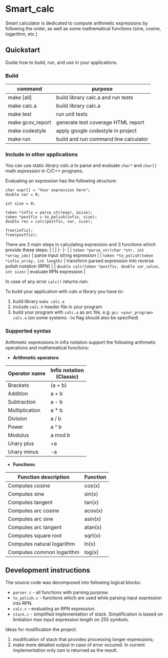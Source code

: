 # Smart_calc
Smart calculator is dedicated to compute arithmetic expressions by following the order, as well as some mathematical functions (sine, cosine, logarithm, etc.)

## Quickstart
Guide how to build, run, and use in your applications.

### Build

| command          | purpose                               |
|-                 |-                                      |
| make [all]       | build library calc.a and run tests    |
| make calc.a      | build library calc.a                  |
| make test        | run unit tests                        |
| make gcov_report | generate test coverage HTML report    |
| make codestyle   | apply google codestyle in project     |
| make run         | build and run command line calculator |

### Include in other applications

You can use static library _calc.a_ to parse and evaluate `char*` and `char[]` math expression in C/C++ programs.

Evaluating an expression has the following structure:

```
char expr[] = "Your expression here";
double var = 0;

int size = 0;

token *infix = parse_str(expr, &size);
token *postfix = to_polish(infix, size);
double res = calc(postfix, var, size);

free(infix);
free(postfix);
```

There are 3 main steps in calculating expression and 3 functions which provide these steps:
|                                                            |                                                                 |
|-                                                           |-                                                                |
| `token *parse_str(char *str, int *array_idx)`              | parse input string expression                                   |
| `token *to_polish(token *infix_array, int length)`         | transform parsed expression into reverse polish notation (RPN)  |
| `double calc(token *postfix, double var_value, int size)`  | evaluate RPN expression                                         |

In case of any error `calc()` returns _nan_.

To build your application with _calc.a_ library you have to:

1. build library `make calc.a`
1. include `calc.h` header file in your program
1. build your program with `calc.a` as src file, e.g. `gcc <your_program> calc.a` 
(on some systems `-lm` flag should also be specified)

### Supported syntax

Arithmetic expressions in infix notation support the following arithmetic operations and mathematical functions:

- **Arithmetic operators**:

| Operator name | Infix notation <br /> (Classic) |
| --------- | ------ |
| Brackets | (a + b) |
| Addition | a + b |
| Subtraction | a - b |
| Multiplication | a * b |
| Division | a / b |
| Power | a ^ b |
| Modulus | a mod b |
| Unary plus | +a |
| Unary minus | -a |

- **Functions**:
  
| Function description | Function |
| ------ | ------ |
| Computes cosine | cos(x) |
| Computes sine | sin(x) |
| Computes tangent | tan(x) |
| Computes arc cosine | acos(x) |
| Computes arc sine | asin(x) |
| Computes arc tangent | atan(x) |
| Computes square root | sqrt(x) |
| Computes natural logarithm | ln(x) |
| Computes common logarithm | log(x) |


## Development instructions

The source code was decomposed into following logical blocks:

- `parser.c` - all functions with parsing purpose.
- `to_polish.c` - functions which are used while parsing input expression into RPN.
- `calc.c` - evaluating an RPN expression.
- `stack.c` - simplified implementation of stack. Simplification is based on limitation max input expression length on 255 symbols.

Ideas for modification the project:
1. modification of stack that provides processing longer expressions;
1. make more detailed output in case of error occured. In current implementation only _nan_ is returned as the result. 
  